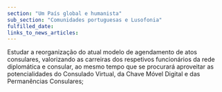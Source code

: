 ```yaml
---
section: "Um País global e humanista"
sub_section: "Comunidades portuguesas e Lusofonia"
fulfilled_date:
links_to_news_articles:
---
```


Estudar a reorganização do atual modelo de agendamento de atos consulares, valorizando as carreiras dos respetivos funcionários da rede diplomática e consular, ao mesmo tempo que se procurará aproveitar as potencialidades do Consulado Virtual, da Chave Móvel Digital e das Permanências Consulares;